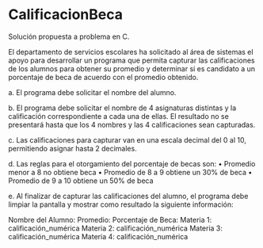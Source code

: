 # CalificacionBeca
Solución propuesta a problema en C.

El departamento de servicios escolares ha solicitado al área de sistemas el apoyo para
desarrollar un programa que permita capturar las calificaciones de los alumnos para obtener su promedio y determinar si es candidato a un porcentaje de beca de acuerdo con el promedio obtenido.


a. El programa debe solicitar el nombre del alumno.

b. El programa debe solicitar el nombre de 4 asignaturas distintas y la calificación
correspondiente a cada una de ellas. El resultado no se presentará hasta que los 4
nombres y las 4 calificaciones sean capturadas.

c. Las calificaciones para capturar van en una escala decimal del 0 al 10, permitiendo
asignar hasta 2 decimales.

d. Las reglas para el otorgamiento del porcentaje de becas son:
• Promedio menor a 8 no obtiene beca
• Promedio de 8 a 9 obtiene un 30% de beca
• Promedio de 9 a 10 obtiene un 50% de beca

e. Al finalizar de capturar las calificaciones del alumno, el programa debe limpiar la
pantalla y mostrar como resultado la siguiente información:

Nombre del Alumno:
Promedio:
Porcentaje de Beca:
Materia 1: calificación_numérica
Materia 2: calificación_numérica
Materia 3: calificación_numérica
Materia 4: calificación_numérica
